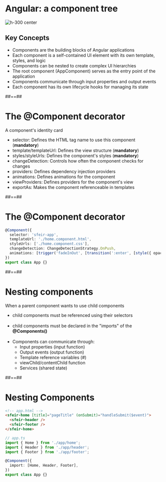 <!-- .slide -->

# Angular: a component tree

![h-300 center](assets/images/school/components/component_tree.png)

## Key Concepts

- Components are the building blocks of Angular applications
- Each component is a self-contained UI element with its own template, styles, and logic
- Components can be nested to create complex UI hierarchies
- The root component (AppComponent) serves as the entry point of the application
- Components communicate through input properties and output events
- Each component has its own lifecycle hooks for managing its state

##==##

# The @Component decorator

A component's identity card<br/>

- selector: Defines the HTML tag name to use this component (**mandatory**)
- template/templateUrl: Defines the view structure (**mandatory**)
- styles/styleUrls: Defines the component's styles (**mandatory**)
- changeDetection: Controls how often the component checks for changes
- providers: Defines dependency injection providers
- animations: Defines animations for the component
- viewProviders: Defines providers for the component's view
- exportAs: Makes the component referenceable in templates

##==##

<!-- .slide: class="with-code inconsolata" -->

# The @Component decorator

```typescript
@Component({
  selector: 'sfeir-app',
  templateUrl: './home.component.html',
  styleUrls: ['./home.component.css'],
  changeDetection: ChangeDetectionStrategy.OnPush,
  animations: [trigger('fadeInOut', [transition(':enter', [style({ opacity: 0 }), animate('300ms', style({ opacity: 1 }))])])],
})
export class App {}
```

<!-- .element: class="big-code" -->

##==##

# Nesting components

When a parent component wants to use child components<br/>

- child components must be referenced using their selectors <br/><br/>
- child components must be declared in the "imports" of the <b>@Components()</b> <br/><br/>
- Components can communicate through:
  - Input properties (input function)
  - Output events (output function)
  - Template reference variables (#)
  - viewChild/contentChild function
  - Services (shared state)

##==##

<!-- .slide: class="with-code inconsolata" -->

# Nesting Components

```html
<!-- app.html -->
<sfeir-home [title]="pageTitle" (onSubmit)="handleSubmit($event)">
  <sfeir-header />
  <sfeir-footer />
</sfeir-home>
```

<!-- .element: class="medium-code" -->

```typescript
// app.ts
import { Home } from './app/home';
import { Header } from './app/header';
import { Footer } from './app/footer';

@Component({
  import: [Home, Header, Footer],
})
export class App {}
```

<!-- .element: class="medium-code" -->
